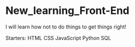 # New_learning_Front-End
I will learn how not to do things to get things right!

Starters: HTML CSS JavaScript Python SQL
